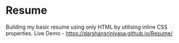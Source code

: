 # Resume
Building my basic resume using only HTML by utilising inline CSS properties.
Live Demo - https://darshansrinivasa.github.io/Resume/
